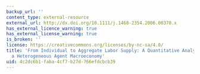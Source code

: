 ```yaml
---
backup_url: ''
content_type: external-resource
external_url: http://dx.doi.org/10.1111/j.1468-2354.2006.00370.x
has_external_licence_warning: true
has_external_license_warning: true
is_broken: ''
license: https://creativecommons.org/licenses/by-nc-sa/4.0/
title: 'From Individual to Aggregate Labor Supply: A Quantitative Analysis Based on
  a Heterogeneous Agent Macroeconomy'
uid: 4c2dc6b1-faba-4cf7-b27d-766efdcbcb39
---
```

